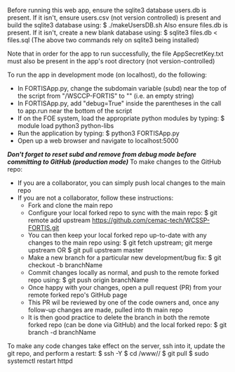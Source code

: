 Before running this web app, ensure the sqlite3 database users.db is present. If it isn't,
ensure users.csv (not version controlled) is present and build the sqlite3 database using:
$ ./makeUsersDB.sh
Also ensure files.db is present. If it isn't, create a new blank database using:
$ sqlite3 files.db < files.sql
(The above two commands rely on sqlite3 being installed)

Note that in order for the app to run successfully, the file AppSecretKey.txt must also
be present in the app's root directory (not version-controlled)

To run the app in development mode (on localhost), do the following:
- In FORTISApp.py, change the subdomain variable (subd) near the top of the script from "/WSCCP-FORTIS" to "" (i.e. an empty string)
- In FORTISApp.py, add "debug=True" inside the parentheses in the call to app.run near the bottom of the script
- If on the FOE system, load the appropriate python modules by typing: $ module load python3 python-libs
- Run the application by typing: $ python3 FORTISApp.py
- Open up a web browser and navigate to localhost:5000

***Don't forget to reset subd and remove from debug mode before committing to GitHub (production mode)***
To make changes to the GitHub repo:
- If you are a collaborator, you can simply push local changes to the main repo
- If you are not a collaborator, follow these instructions:
  - Fork and clone the main repo
  - Configure your local forked repo to sync with the main repo:
    $ git remote add upstream https://github.com/cemac-tech/WCSSP-FORTIS.git
  - You can then keep your local forked repo up-to-date with any changes to the main repo using:
    $ git fetch upstream; git merge upstream
    OR
    $ git pull upstream master
  - Make a new branch for a particular new development/bug fix:
    $ git checkout -b branchName
  - Commit changes locally as normal, and push to the remote forked repo using:
    $ git push origin branchName
  - Once happy with your changes, open a pull request (PR) from your remote forked repo's GitHub page
  - This PR wil be reviewed by one of the code owners and, once any follow-up changes are made, pulled into th main repo
  - It is then good practice to delete the branch in both the remote forked repo (can be done via GitHub) and the local forked repo:
    $ git branch -d branchName

To make any code changes take effect on the server, ssh into it, update the git repo, and perform a restart:
$ ssh -Y <serverName>
$ cd /www/<projectDir>/
$ git pull
$ sudo systemctl restart httpd
